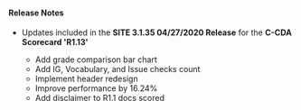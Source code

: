 #### Release Notes
* Updates included in the **SITE 3.1.35 04/27/2020 Release** for the **C-CDA Scorecard 'R1.13'**

  * Add grade comparison bar chart
  * Add IG, Vocabulary, and Issue checks count
  * Implement header redesign
  * Improve performance by 16.24%
  * Add disclaimer to R1.1 docs scored
 
